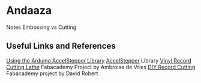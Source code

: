 # Andaaza


Notes
Embossing vs Cutting

## Useful Links and References

[Using the Arduino AccelStepper Library](https://hackaday.io/project/183713-using-the-arduino-accelstepper-library)
[AccelStepper](https://github.com/waspinator/AccelStepper) Library
[Vinyl Record Cutting Lathe](https://fabacademy.org/2020/labs/digiscope/students/ambroise-devries/docs/p02.html) Fabacademy Project by Ambroise de Vries
[DIY Record Cutting](http://fab.cba.mit.edu/classes/863.09/people/lifeform/13/index.html) Fabacademy project by David Robert

